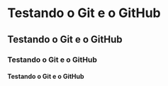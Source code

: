 # Testando o Git e o GitHub
## Testando o Git e o GitHub
### Testando o Git e o GitHub
#### Testando o Git e o GitHub